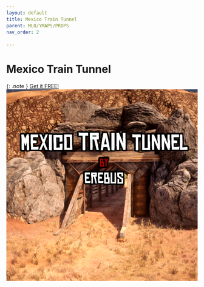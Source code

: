 ```yaml
---
layout: default
title: Mexico Train Tunnel
parent: MLO/YMAPS/PROPS
nav_order: 2

---
```


# Mexico Train Tunnel
{: .note } 
[Get it FREE!](https://erebus-scripts.tebex.io/package/6381818)
![Mexico Train Tunnel](/assets/images/tunnel.png)
